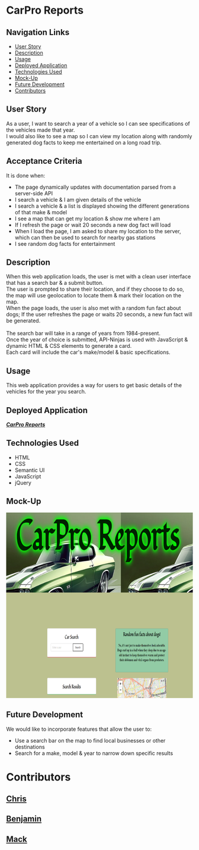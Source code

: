 # CarPro Reports

## Navigation Links

+ [User Story](#user-story)
+ [Description](#description)
+ [Usage](#usage)
+ [Deployed Application](#deployed-application)
+ [Technologies Used](#technologies-used) 
+ [Mock-Up](#mock-up)
+ [Future Development](#future-development)
+ [Contributors](#contributors)

## User Story
As a user, I want to search a year of a vehicle so I can see specifications of the vehicles made that year. <br>
I would also like to see a map so I can view my location along with randomly generated dog facts to keep me entertained on a long road trip.

## Acceptance Criteria
It is done when:

<ul>
<li>The page dynamically updates with documentation parsed from a server-side API</li>
<li>I search a vehicle & I am given details of the vehicle</li>
<li>I search a vehicle & a list is displayed showing the different generations of that make & model</li>
<li>I see a map that can get my location & show me where I am</li>
<li>If I refresh the page or wait 20 seconds a new dog fact will load</li>
<li>When I load the page, I am asked to share my location to the server, which can then be used to search for nearby gas stations</li>
<li>I see random dog facts for entertainment</li>
</ul>


## Description
When this web application loads, the user is met with a clean user interface that has a search bar & a submit button. <br>
The user is prompted to share their location, and if they choose to do so, the map will use geolocation to locate them & mark their location on the map. <br>
When the page loads, the user is also met with a random fun fact about dogs; If the user refreshes the page or waits 20 seconds, a new fun fact will be generated.<br>
<br>
The search bar will take in a range of years from 1984-present.<br>
Once the year of choice is submitted, API-Ninjas is used with JavaScript & dynamic HTML & CSS elements to generate a card. <br>
Each card will include the car's make/model & basic specifications. <br>

## Usage
This web application provides a way for users to get basic details of the vehicles for the year you search.<br> 

## Deployed Application
<a href="https://chriscodinghub.github.io/CarPro-Reports/">***CarPro Reports***</a>

## Technologies Used
+ HTML
+ CSS
+ Semantic UI
+ JavaScript
+ jQuery

## Mock-Up

<img src="./images/mockup.png" alt="Wire-Frame" width="800" height="500">

## Future Development
We would like to incorporate features that allow the user to:
+ Use a search bar on the map to find local businesses or other destinations
+ Search for a make, model & year to narrow down specific results



# Contributors
## [Chris](https://github.com/chriscodinghub) <br>
## [Benjamin](https://github.com/bjpippenger) <br>
## [Mack](https://github.com/techmack92) 

